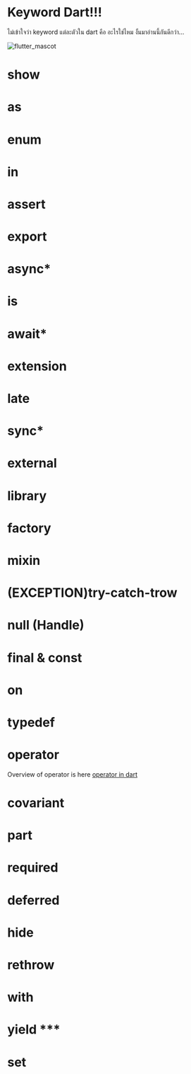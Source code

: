 # Keyword Dart!!!
<p> ไม่เข้าใจว่า keyword แต่ละตัวใน dart คือ อะไรใช่ไหม งั้นมาอ่านนี้กันดีกว่า... </p>

![flutter_mascot](https://media.giphy.com/media/E89xxATM4iZoPdr6Tb/giphy.gif)

# show

# as

# enum

# in

# assert

# export

# async*

# is

# await*

# extension

# late

# sync*

# external

# library

# factory

# mixin

# (EXCEPTION)try-catch-trow

# null (Handle)

# final & const

# on

# typedef

# operator
Overview of operator is here [operator in dart](https://dart.dev/guides/language/language-tour#operators)

# covariant

# part

# required

# deferred

# hide

# rethrow

# with

# yield ***

# set
